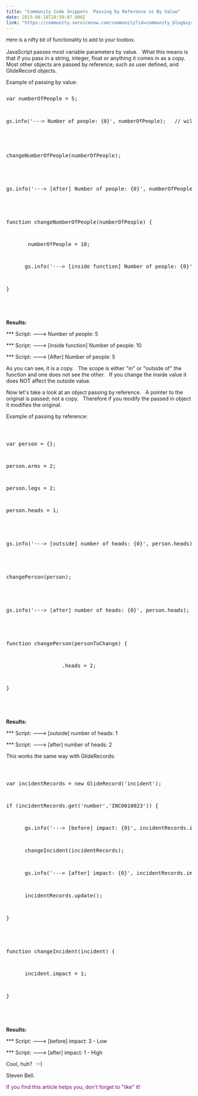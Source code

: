 ```yaml
---
title: "Community Code Snippets  Passing by Reference vs By Value"
date: 2015-08-18T20:59:07.000Z
link: "https://community.servicenow.com/community?id=community_blog&sys_id=d9cdeea9dbd0dbc01dcaf3231f9619aa"
---
```

<p><span style="font-size: 10pt; line-height: 1.5em;">Here is a nifty bit of functionality to add to your toolbox.   </span></p><p></p><p>JavaScript passes most variable parameters by value.   What this means is that if you pass in a string, integer, float or anything it comes in as a copy.   Most other objects are passed by reference; such as user defined, and GlideRecord objects. </p><p></p><p>Example of passing by value:</p><p></p><pre __default_attr="javascript" __jive_macro_name="code" class="jive_text_macro jive_macro_code _jivemacro_uid_14399135392881987" jivemacro_uid="_14399135392881987">
<p>var numberOfPeople = 5;</p>
<p><span style="font-size: 10pt; line-height: 1.5em;">gs.info('---&gt; Number of people: {0}', numberOfPeople);   // will print 5.</span></p>
<p></p>
<p>changeNumberOfPeople(numberOfPeople);</p>
<p></p>
<p>gs.info('---&gt; [After] Number of people: {0}', numberOfPeople);   // will print 5.</p>
<p></p>
<p>function changeNumberOfPeople(numberOfPeople) {</p>
<p>       numberOfPeople = 10;</p>
<p><span style="color: rgba(0, 0, 0, 0); font-family: Consolas, 'Courier New', Courier, mono, serif; font-size: 12px;">       </span>gs.info('---&gt; [inside function] Number of people: {0}', numberOfPeople);   // will print 10.</p>
<p>}</p>

</pre><p></p><p><strong>Results:</strong></p><p></p><p>*** Script: ---&gt; Number of people: 5</p><p>*** Script: ---&gt; [inside function] Number of people: 10</p><p>*** Script: ---&gt; [After] Number of people: 5</p><p></p><p></p><p>As you can see, it is a copy.   The scope is either "in" or "outside of" the function and one does not see the other.   If you change the inside value it does NOT affect the outside value.</p><p></p><p>Now let's take a look at an object passing by reference.   A pointer to the original is passed; not a copy.   Therefore if you modify the passed in object it modifies the original.</p><p></p><p>Example of passing by reference:</p><p></p><pre __default_attr="javascript" __jive_macro_name="code" class="jive_text_macro jive_macro_code _jivemacro_uid_14399135392796833" jivemacro_uid="_14399135392796833">
<p>var person = {};</p>
<p>person.arms = 2;</p>
<p>person.legs = 2;</p>
<p>person.heads = 1;</p>
<p></p>
<p>gs.info('---&gt; [outside] number of heads: {0}', person.heads);</p>
<p></p>
<p>changePerson(person);</p>
<p></p>
<p>gs.info('---&gt; [after] number of heads: {0}', person.heads);</p>
<p></p>
<p>function changePerson(personToChange) {</p>
<p><span style="color: rgba(0, 0, 0, 0); font-family: Consolas, 'Courier New', Courier, mono, serif; font-size: 12px;">       <span style="color: rgba(0, 0, 0, 0); font-family: Consolas, 'Courier New', Courier, mono, serif; font-size: 12px;">personToChange</span></span>.heads = 2;</p>
<p>}</p>

</pre><p></p><p><strong>Results:</strong></p><p></p><p>*** Script: ---&gt; [outside] number of heads: 1</p><p>*** Script: ---&gt; [after] number of heads: 2</p><p></p><p></p><p>This works the same way with GlideRecords:</p><p></p><pre __default_attr="javascript" __jive_macro_name="code" class="jive_text_macro jive_macro_code _jivemacro_uid_14399135392682035" jivemacro_uid="_14399135392682035">
<p>var incidentRecords = new GlideRecord('incident');</p>
<p>if (incidentRecords.get('number','INC0010023')) {</p>
<p><span style="color: rgba(0, 0, 0, 0); font-family: Consolas, 'Courier New', Courier, mono, serif; font-size: 12px;">       </span>gs.info('---&gt; [before] impact: {0}', incidentRecords.impact.getDisplayValue());</p>
<p><span style="color: rgba(0, 0, 0, 0); font-family: Consolas, 'Courier New', Courier, mono, serif; font-size: 12px;">       </span>changeIncident(incidentRecords);</p>
<p><span style="color: rgba(0, 0, 0, 0); font-family: Consolas, 'Courier New', Courier, mono, serif; font-size: 12px;">       </span>gs.info('---&gt; [after] impact: {0}', incidentRecords.impact.getDisplayValue());</p>
<p><span style="color: rgba(0, 0, 0, 0); font-family: Consolas, 'Courier New', Courier, mono, serif; font-size: 12px;">       </span>incidentRecords.update();</p>
<p>}</p>
<p></p>
<p>function changeIncident(incident) {</p>
<p><span style="color: rgba(0, 0, 0, 0); font-family: Consolas, 'Courier New', Courier, mono, serif; font-size: 12px;">       </span>incident.impact = 1;</p>
<p>}</p>

</pre><p></p><p><strong>Results:</strong></p><p></p><p>*** Script: ---&gt; [before] impact: 3 - Low</p><p>*** Script: ---&gt; [after] impact: 1 - High</p><p></p><p>Cool, huh?   :-)</p><p></p><p>Steven Bell.</p><p></p><p></p><p><span style="color: #800080;">If you find this article helps you, don't forget to "like" it!</span></p>
